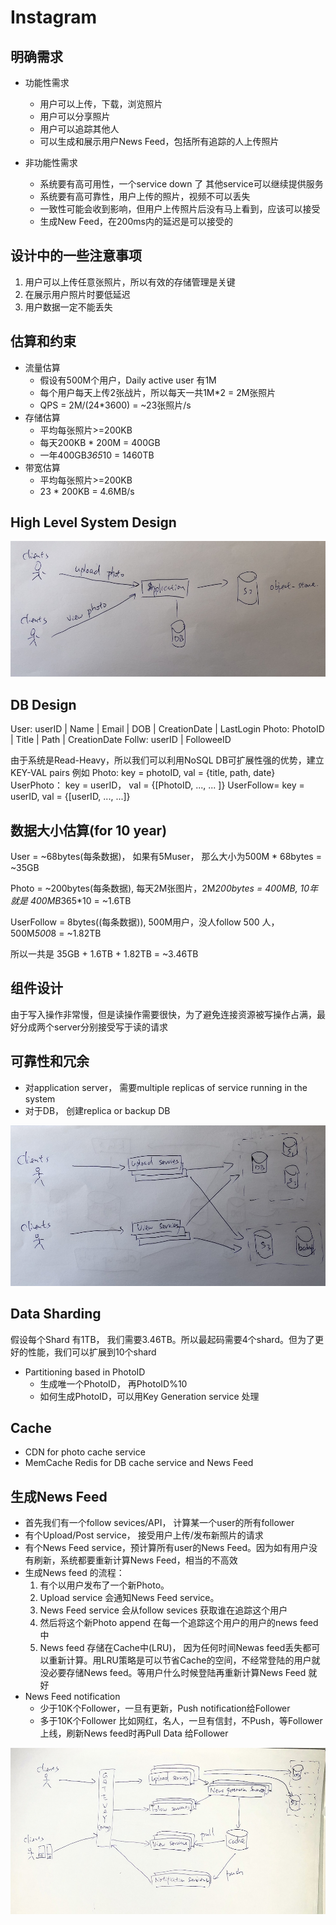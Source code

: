 # Instagram

## 明确需求

- 功能性需求
    - 用户可以上传，下载，浏览照片
    - 用户可以分享照片
    - 用户可以追踪其他人
    - 可以生成和展示用户News Feed，包括所有追踪的人上传照片

- 非功能性需求
    - 系统要有高可用性，一个service down 了 其他service可以继续提供服务
    - 系统要有高可靠性，用户上传的照片，视频不可以丢失
    - 一致性可能会收到影响，但用户上传照片后没有马上看到，应该可以接受
    - 生成New Feed，在200ms内的延迟是可以接受的

## 设计中的一些注意事项

1. 用户可以上传任意张照片，所以有效的存储管理是关键
2. 在展示用户照片时要低延迟
3. 用户数据一定不能丢失

## 估算和约束

- 流量估算
    - 假设有500M个用户，Daily active user 有1M
    - 每个用户每天上传2张战片，所以每天一共1M*2 = 2M张照片
    - QPS = 2M/(24*3600) = ~23张照片/s
- 存储估算
    - 平均每张照片>=200KB
    - 每天200KB * 200M = 400GB
    - 一年400GB*365*10 = 1460TB
- 带宽估算
    - 平均每张照片>=200KB
    - 23 * 200KB = 4.6MB/s

## High Level System Design
![](../img/Instagram-1.jpg)

## DB Design

User: userID | Name | Email | DOB | CreationDate | LastLogin
Photo: PhotoID | Title | Path | CreationDate
Follw: userID | FolloweeID

由于系统是Read-Heavy，所以我们可以利用NoSQL DB可扩展性强的优势，建立KEY-VAL pairs
例如
Photo: key = photoID, val = {title, path, date}
UserPhoto： key = userID， val = {[PhotoID, ..., ... ]}
UserFollow= key = userID, val = {[userID, ..., ...]}

## 数据大小估算(for 10 year)

User = ~68bytes(每条数据)， 如果有5Muser， 那么大小为500M * 68bytes = ~35GB

Photo = ~200bytes(每条数据), 每天2M张图片，2M*200bytes = 400MB, 10年就是 400MB*365*10 = ~1.6TB

UserFollow = 8bytes((每条数据)), 500M用户，没人follow 500 人， 500M*500*8 = ~1.82TB

所以一共是 35GB + 1.6TB + 1.82TB = ~3.46TB

## 组件设计

由于写入操作非常慢，但是读操作需要很快，为了避免连接资源被写操作占满，最好分成两个server分别接受写于读的请求

## 可靠性和冗余

- 对application server， 需要multiple replicas of service running in the system
- 对于DB， 创建replica or backup DB

![](../img/Instagram-2.jpg)

## Data Sharding

假设每个Shard 有1TB， 我们需要3.46TB。所以最起码需要4个shard。但为了更好的性能，我们可以扩展到10个shard

- Partitioning based in PhotoID
    - 生成唯一个PhotoID， 再PhotoID%10
    - 如何生成PhotoID，可以用Key Generation service 处理

## Cache

- CDN for photo cache service
- MemCache Redis for DB cache service and News Feed

## 生成News Feed

- 首先我们有一个follow sevices/API， 计算某一个user的所有follower
- 有个Upload/Post service， 接受用户上传/发布新照片的请求
- 有个News Feed service，预计算所有user的News Feed。因为如有用户没有刷新，系统都要重新计算News Feed，相当的不高效
- 生成News feed 的流程：
    1. 有个以用户发布了一个新Photo。
    2. Upload service 会通知News Feed service。
    3. News Feed service 会从follow sevices 获取谁在追踪这个用户
    4. 然后将这个新Photo append 在每一个追踪这个用户的用户的news feed中
    5. News feed 存储在Cache中(LRU)， 因为任何时间Newas feed丢失都可以重新计算。用LRU策略是可以节省Cache的空间，不经常登陆的用户就没必要存储News feed。等用户什么时候登陆再重新计算News Feed 就好
- News Feed notification
    - 少于10K个Follower，一旦有更新，Push notification给Follower
    - 多于10K个Follower 比如网红，名人，一旦有信封，不Push，等Follower上线，刷新News feed时再Pull Data 给Follower

![](../img/Instagram-3.jpg)
